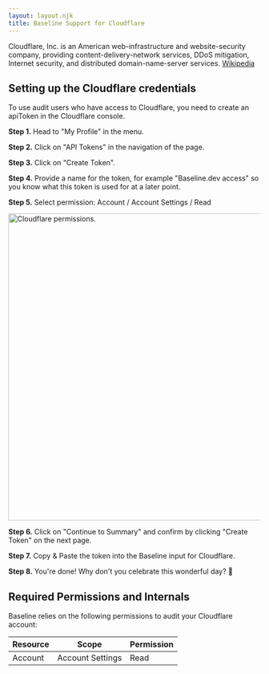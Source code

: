 ```yaml
---
layout: layout.njk
title: Baseline Support for Cloudflare
---
```


Cloudflare, Inc. is an American web-infrastructure and website-security company, providing content-delivery-network services, DDoS mitigation, Internet security, and distributed domain-name-server services. [Wikipedia](https://en.wikipedia.org/wiki/Cloudflare)

## Setting up the Cloudflare credentials

To use audit users who have access to Cloudflare, you need to create an apiToken in the Cloudflare console.

**Step 1.** Head to "My Profile" in the menu.

**Step 2.** Click on "API Tokens" in the navigation of the page.

**Step 3.** Click on "Create Token".

**Step 4.** Provide a name for the token, for example "Baseline.dev access" so you know what this token is used for at a later point.

**Step 5.** Select permission: Account / Account Settings / Read

   <img src="/assets/docs/services/cloudflare/cloudflare-permissions-form.jpg" width="612" alt="Cloudflare permissions.">

**Step 6.** Click on "Continue to Summary" and confirm by clicking "Create Token" on the next page.

**Step 7.** Copy & Paste the token into the Baseline input for Cloudflare. 

**Step 8.** You're done! Why don't you celebrate this wonderful day? 🎉

## Required Permissions and Internals

Baseline relies on the following permissions to audit your Cloudflare account:

| Resource | Scope            | Permission |
|----------|------------------|------------|
| Account  | Account Settings | Read       |

